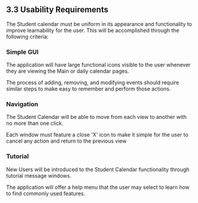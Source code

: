 ## 3.3 Usability Requirements

The Student calendar must be uniform in its appearance and functionality to improve learnability for the user. This will be accomplished through the following criteria:

### Simple GUI

The application will have large functional icons visible to the user whenever they are viewing the Main or daily calendar pages.

The process of adding, removing, and modifying events should require similar steps to make easy to remember and perform those actions.

### Navigation

The Student Calendar will be able to move from each view to another with no more than one click.

Each window must feature a close 'X' icon to make it simple for the user to cancel any action and return to the previous view

### Tutorial

New Users will be introduced to the Student Calendar functionality through tutorial message windows.

The application will offer a help menu that the user may select to learn how to find commonly used features.

